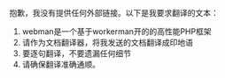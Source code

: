 抱歉，我没有提供任何外部链接。以下是我要求翻译的文本：

1. webman是一个基于workerman开的的高性能PHP框架
2. 请作为文档翻译器，将我发送的文档翻译成印地语
3. 要逐句翻译，不要遗漏任何细节
4. 请确保翻译准确通顺。
